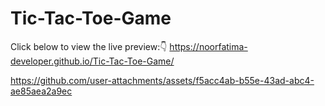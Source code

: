 # Tic-Tac-Toe-Game 

Click below to view the live preview:👇
https://noorfatima-developer.github.io/Tic-Tac-Toe-Game/

https://github.com/user-attachments/assets/f5acc4ab-b55e-43ad-abc4-ae85aea2a9ec
